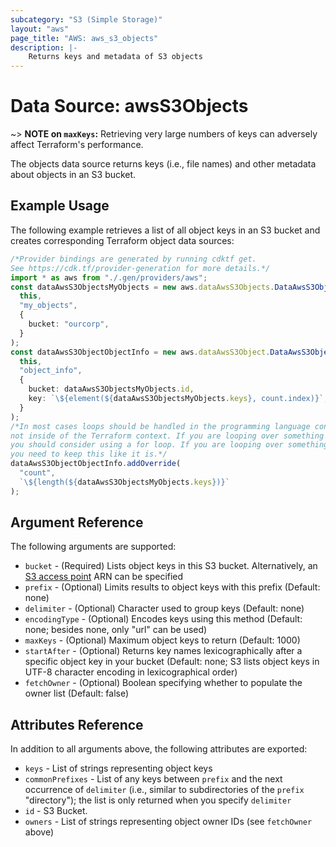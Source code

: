```yaml
---
subcategory: "S3 (Simple Storage)"
layout: "aws"
page_title: "AWS: aws_s3_objects"
description: |-
    Returns keys and metadata of S3 objects
---
```


# Data Source: awsS3Objects

\~> **NOTE on `maxKeys`:** Retrieving very large numbers of keys can adversely affect Terraform's performance.

The objects data source returns keys (i.e., file names) and other metadata about objects in an S3 bucket.

## Example Usage

The following example retrieves a list of all object keys in an S3 bucket and creates corresponding Terraform object data sources:

```typescript
/*Provider bindings are generated by running cdktf get.
See https://cdk.tf/provider-generation for more details.*/
import * as aws from "./.gen/providers/aws";
const dataAwsS3ObjectsMyObjects = new aws.dataAwsS3Objects.DataAwsS3Objects(
  this,
  "my_objects",
  {
    bucket: "ourcorp",
  }
);
const dataAwsS3ObjectObjectInfo = new aws.dataAwsS3Object.DataAwsS3Object(
  this,
  "object_info",
  {
    bucket: dataAwsS3ObjectsMyObjects.id,
    key: `\${element(${dataAwsS3ObjectsMyObjects.keys}, count.index)}`,
  }
);
/*In most cases loops should be handled in the programming language context and 
not inside of the Terraform context. If you are looping over something external, e.g. a variable or a file input
you should consider using a for loop. If you are looping over something only known to Terraform, e.g. a result of a data source
you need to keep this like it is.*/
dataAwsS3ObjectObjectInfo.addOverride(
  "count",
  `\${length(${dataAwsS3ObjectsMyObjects.keys})}`
);

```

## Argument Reference

The following arguments are supported:

* `bucket` - (Required) Lists object keys in this S3 bucket. Alternatively, an [S3 access point](https://docs.aws.amazon.com/AmazonS3/latest/dev/using-access-points.html) ARN can be specified
* `prefix` - (Optional) Limits results to object keys with this prefix (Default: none)
* `delimiter` - (Optional) Character used to group keys (Default: none)
* `encodingType` - (Optional) Encodes keys using this method (Default: none; besides none, only "url" can be used)
* `maxKeys` - (Optional) Maximum object keys to return (Default: 1000)
* `startAfter` - (Optional) Returns key names lexicographically after a specific object key in your bucket (Default: none; S3 lists object keys in UTF-8 character encoding in lexicographical order)
* `fetchOwner` - (Optional) Boolean specifying whether to populate the owner list (Default: false)

## Attributes Reference

In addition to all arguments above, the following attributes are exported:

* `keys` - List of strings representing object keys
* `commonPrefixes` - List of any keys between `prefix` and the next occurrence of `delimiter` (i.e., similar to subdirectories of the `prefix` "directory"); the list is only returned when you specify `delimiter`
* `id` - S3 Bucket.
* `owners` - List of strings representing object owner IDs (see `fetchOwner` above)
